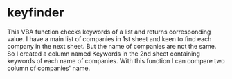 # keyfinder
This VBA function checks keywords of a list and returns corresponding value.
I have a main list of companies in 1st sheet and keen to find each company in the next sheet. But the name of companies are not the same. 
So I created a column named Keywords in the 2nd sheet containing keywords of each name of companies.
With this function I can compare two column of companies' name.
